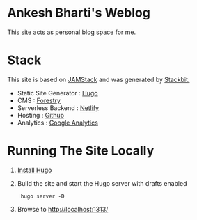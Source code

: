 # Ankesh Bharti's Weblog

This site acts as personal blog space for me.

# Stack

This site is based on [JAMStack](https://jamstack.org/ "JAMStack") and was generated by [Stackbit.](https://www.stackbit.com/ "Stackbit")

* Static Site Generator :  [Hugo](https://gohugo.io/)
* CMS : [Forestry](https://forestry.io/)
* Serverless Backend : [Netlify](https://www.netlify.com/)
* Hosting : [Github](https://github.com/)
* Analytics : [Google Analytics](https://analytics.google.com)

# Running The Site Locally

1. [Install Hugo](https://gohugo.io/getting-started/quick-start/#step-1-install-hugo)

1. Build the site and start the Hugo server with drafts enabled

        hugo server -D

1. Browse to [http://localhost:1313/](http://localhost:1313/)
